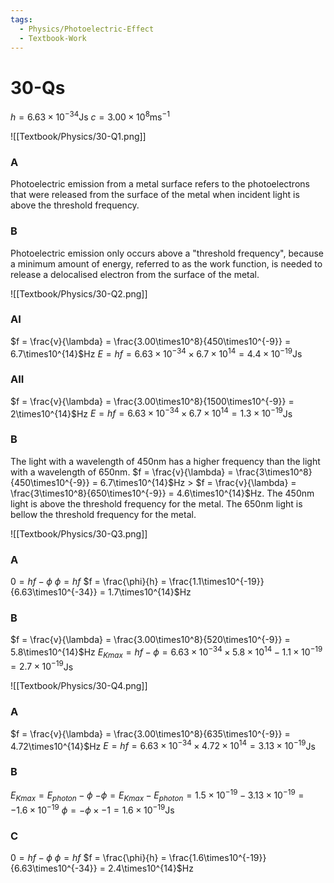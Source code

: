 ```yaml
---
tags:
  - Physics/Photoelectric-Effect
  - Textbook-Work
---
```

# 30-Qs
$h = 6.63\times10^{-34}$Js
$c = 3.00\times10^{8}$ms$^{-1}$

![[Textbook/Physics/30-Q1.png]]

### A
Photoelectric emission from a metal surface refers to the photoelectrons that were released from the surface of the metal when incident light is above the threshold frequency.

### B
Photoelectric emission only occurs above a "threshold frequency", because a minimum amount of energy, referred to as the work function, is needed to release a delocalised electron from the surface of the metal.

![[Textbook/Physics/30-Q2.png]]

### AI
$f = \frac{v}{\lambda} = \frac{3.00\times10^8}{450\times10^{-9}} = 6.7\times10^{14}$Hz
 $E = hf = 6.63\times10^{-34}\times6.7\times10^{14} = 4.4\times10^{-19}$Js

### AII
$f = \frac{v}{\lambda} = \frac{3.00\times10^8}{1500\times10^{-9}} = 2\times10^{14}$Hz
 $E = hf = 6.63\times10^{-34}\times6.7\times10^{14} = 1.3\times10^{-19}$Js

### B
The light with a wavelength of 450nm has a higher frequency than the light with a wavelength of 650nm. $f = \frac{v}{\lambda} = \frac{3\times10^8}{450\times10^{-9}} = 6.7\times10^{14}$Hz > $f = \frac{v}{\lambda} = \frac{3\times10^8}{650\times10^{-9}} = 4.6\times10^{14}$Hz. The 450nm light is above the threshold frequency for the metal. The 650nm light is bellow the threshold frequency for the metal.

![[Textbook/Physics/30-Q3.png]]
### A
$0 = hf - \phi$
$\phi = hf$
$f = \frac{\phi}{h} = \frac{1.1\times10^{-19}}{6.63\times10^{-34}} = 1.7\times10^{14}$Hz

### B
$f = \frac{v}{\lambda} = \frac{3.00\times10^8}{520\times10^{-9}} = 5.8\times10^{14}$Hz
$E_{Kmax} = hf - \phi = 6.63\times10^{-34}\times5.8\times10^{14} - 1.1\times10^{-19} = 2.7\times10^{-19}$Js

![[Textbook/Physics/30-Q4.png]]
### A
$f = \frac{v}{\lambda} = \frac{3.00\times10^8}{635\times10^{-9}} = 4.72\times10^{14}$Hz
$E = hf = 6.63\times10^{-34} \times 4.72\times10^{14} = 3.13\times10^{-19}$Js

### B
$E_{Kmax} = E_{photon} - \phi$
$- \phi = E_{Kmax} - E_{photon} = 1.5\times10^{-19} - 3.13\times10^{-19} = -1.6\times10^{-19}$
$\phi = -\phi \times -1 = 1.6\times10^{-19}$Js

### C
$0 = hf - \phi$
$\phi = hf$
$f = \frac{\phi}{h} = \frac{1.6\times10^{-19}}{6.63\times10^{-34}} = 2.4\times10^{14}$Hz